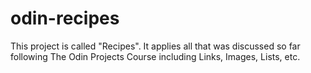 # odin-recipes

This project is called "Recipes". It applies all that was discussed so far following The Odin Projects Course including Links, Images, Lists, etc.
